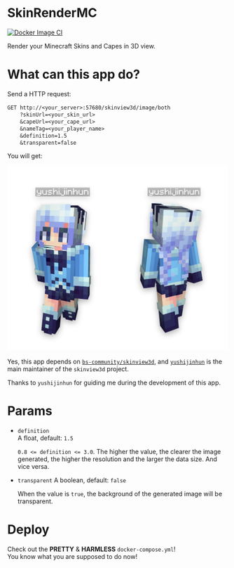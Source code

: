 # SkinRenderMC
[![Docker Image CI](https://github.com/jinzhijie/SkinRenderMC/actions/workflows/docker-images.yml/badge.svg?branch=master)](https://github.com/jinzhijie/SkinRenderMC/actions/workflows/docker-images.yml)

Render your Minecraft Skins and Capes in 3D view.

# What can this app do?

Send a HTTP request:
```plain
GET http://<your_server>:57680/skinview3d/image/both
    ?skinUrl=<your_skin_url>
    &capeUrl=<your_cape_url>
    &nameTag=<your_player_name>
    &definition=1.5
    &transparent=false
```

You will get:

![the view from the front and the back of a minecraft player model](./assets/yushijinhun_both.png)

Yes, this app depends on [`bs-community/skinview3d`](https://github.com/bs-community/skinview3d), and [`yushijinhun`](https://github.com/yushijinhun) is the main maintainer of the `skinview3d` project.

Thanks to `yushijinhun` for guiding me during the development of this app.

# Params

- `definition`  
    A float, default: `1.5`  

    `0.8 <= definition <= 3.0`. The higher the value, the clearer the image generated, the higher the resolution and the larger the data size. And vice versa.

- `transparent`
    A boolean, default: `false`  

    When the value is `true`, the background of the generated image will be transparent.

# Deploy
Check out the **PRETTY** & **HARMLESS** `docker-compose.yml`!  
You know what you are supposed to do now!